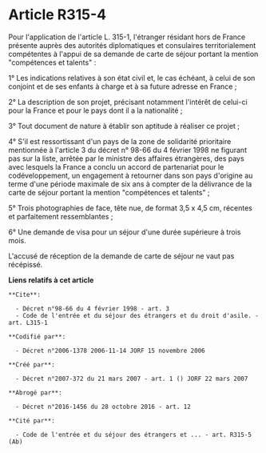 # Article R315-4

Pour l'application de l'article L. 315-1, l'étranger résidant hors de France présente auprès des autorités diplomatiques et
consulaires territorialement compétentes à l'appui de sa demande de carte de séjour portant la mention "compétences et
talents" :

1° Les indications relatives à son état civil et, le cas échéant, à celui de son conjoint et de ses enfants à charge et à sa
future adresse en France ;

2° La description de son projet, précisant notamment l'intérêt de celui-ci pour la France et pour le pays dont il a la
nationalité ;

3° Tout document de nature à établir son aptitude à réaliser ce projet ;

4° S'il est ressortissant d'un pays de la zone de solidarité prioritaire mentionnée à l'article 3 du décret n° 98-66 du 4
février 1998 ne figurant pas sur la liste, arrêtée par le ministre des affaires étrangères, des pays avec lesquels la France
a conclu un accord de partenariat pour le codéveloppement, un engagement à retourner dans son pays d'origine au terme d'une
période maximale de six ans à compter de la délivrance de la carte de séjour portant la mention "compétences et talents" ;

5° Trois photographies de face, tête nue, de format 3,5 x 4,5 cm, récentes et parfaitement ressemblantes ;

6° Une demande de visa pour un séjour d'une durée supérieure à trois mois.

L'accusé de réception de la demande de carte de séjour ne vaut pas récépissé.

**Liens relatifs à cet article**

	**Cite**:

	  - Décret n°98-66 du 4 février 1998 - art. 3
	  - Code de l'entrée et du séjour des étrangers et du droit d'asile. - art. L315-1

	**Codifié par**:

	  - Décret n°2006-1378 2006-11-14 JORF 15 novembre 2006

	**Créé par**:

	  - Décret n°2007-372 du 21 mars 2007 - art. 1 () JORF 22 mars 2007

	**Abrogé par**:

	  - Décret n°2016-1456 du 28 octobre 2016 - art. 12

	**Cité par**:

	  - Code de l'entrée et du séjour des étrangers et ... - art. R315-5 (Ab)

